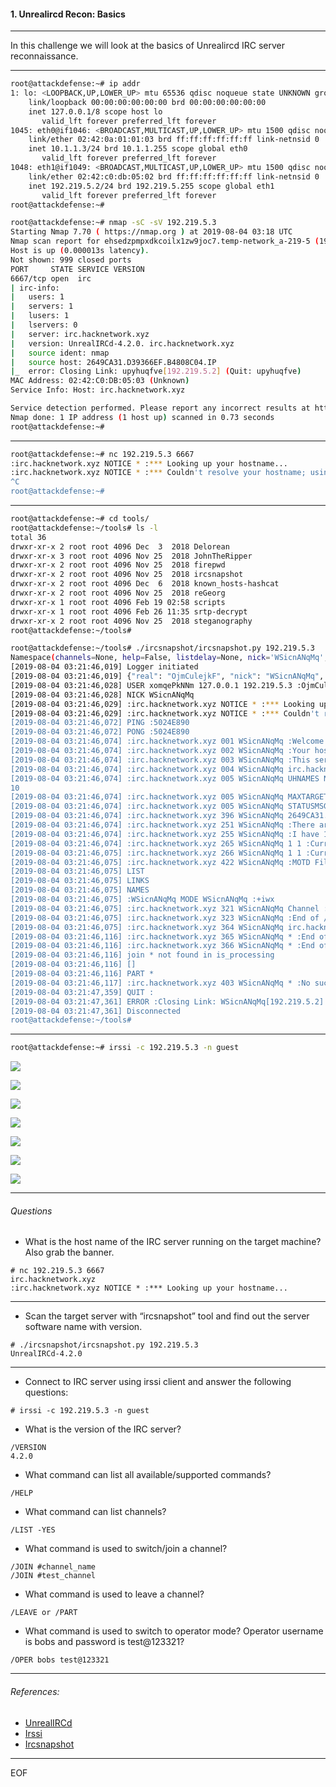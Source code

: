 #### 1. Unrealircd Recon: Basics

----

In this challenge we will look at the basics of Unrealircd IRC server reconnaissance.

----

```sh
root@attackdefense:~# ip addr
1: lo: <LOOPBACK,UP,LOWER_UP> mtu 65536 qdisc noqueue state UNKNOWN group default qlen 1000
    link/loopback 00:00:00:00:00:00 brd 00:00:00:00:00:00
    inet 127.0.0.1/8 scope host lo
       valid_lft forever preferred_lft forever
1045: eth0@if1046: <BROADCAST,MULTICAST,UP,LOWER_UP> mtu 1500 qdisc noqueue state UP group default
    link/ether 02:42:0a:01:01:03 brd ff:ff:ff:ff:ff:ff link-netnsid 0
    inet 10.1.1.3/24 brd 10.1.1.255 scope global eth0
       valid_lft forever preferred_lft forever
1048: eth1@if1049: <BROADCAST,MULTICAST,UP,LOWER_UP> mtu 1500 qdisc noqueue state UP group default
    link/ether 02:42:c0:db:05:02 brd ff:ff:ff:ff:ff:ff link-netnsid 0
    inet 192.219.5.2/24 brd 192.219.5.255 scope global eth1
       valid_lft forever preferred_lft forever
root@attackdefense:~#
```

```sh
root@attackdefense:~# nmap -sC -sV 192.219.5.3
Starting Nmap 7.70 ( https://nmap.org ) at 2019-08-04 03:18 UTC
Nmap scan report for ehsedzpmpxdkcoilx1zw9joc7.temp-network_a-219-5 (192.219.5.3)
Host is up (0.000013s latency).
Not shown: 999 closed ports
PORT     STATE SERVICE VERSION
6667/tcp open  irc
| irc-info:
|   users: 1
|   servers: 1
|   lusers: 1
|   lservers: 0
|   server: irc.hacknetwork.xyz
|   version: UnrealIRCd-4.2.0. irc.hacknetwork.xyz
|   source ident: nmap
|   source host: 2649CA31.D39366EF.B4808C04.IP
|_  error: Closing Link: upyhuqfve[192.219.5.2] (Quit: upyhuqfve)
MAC Address: 02:42:C0:DB:05:03 (Unknown)
Service Info: Host: irc.hacknetwork.xyz

Service detection performed. Please report any incorrect results at https://nmap.org/submit/ .
Nmap done: 1 IP address (1 host up) scanned in 0.73 seconds
root@attackdefense:~#
```

----

```sh
root@attackdefense:~# nc 192.219.5.3 6667
:irc.hacknetwork.xyz NOTICE * :*** Looking up your hostname...
:irc.hacknetwork.xyz NOTICE * :*** Couldn't resolve your hostname; using your IP address instead
^C
root@attackdefense:~#
```

----

```sh
root@attackdefense:~# cd tools/
root@attackdefense:~/tools# ls -l
total 36
drwxr-xr-x 2 root root 4096 Dec  3  2018 Delorean
drwxr-xr-x 3 root root 4096 Nov 25  2018 JohnTheRipper
drwxr-xr-x 2 root root 4096 Nov 25  2018 firepwd
drwxr-xr-x 2 root root 4096 Nov 25  2018 ircsnapshot
drwxr-xr-x 2 root root 4096 Dec  6  2018 known_hosts-hashcat
drwxr-xr-x 2 root root 4096 Nov 25  2018 reGeorg
drwxr-xr-x 1 root root 4096 Feb 19 02:58 scripts
drwxr-xr-x 1 root root 4096 Feb 26 11:35 srtp-decrypt
drwxr-xr-x 2 root root 4096 Nov 25  2018 steganography
root@attackdefense:~/tools# 
```

```sh
root@attackdefense:~/tools# ./ircsnapshot/ircsnapshot.py 192.219.5.3
Namespace(channels=None, help=False, listdelay=None, nick='WSicnANqMq', no_list=False, output='.', password=None, port='6667', proxy=None, real='OjmCulejkF', server='192.219.5.3', ssl=False, throttle=1.0, user='xomqePkNNm')
[2019-08-04 03:21:46,019] Logger initiated
[2019-08-04 03:21:46,019] {"real": "OjmCulejkF", "nick": "WSicnANqMq", "config": {"proxyport": 9050, "real": "OjmCulejkF", "listDelay": null, "nolist": false, "ssl": false, "throttleLevel": 1.0, "user": "xomqePkNNm", "pass": null, "server": "192.219.5.3", "outputdir": ".", "channelstocheck": null, "proxyhost": null, "port": "6667", "nick": "WSicnANqMq"}, "user": "xomqePkNNm"}
[2019-08-04 03:21:46,028] USER xomqePkNNm 127.0.0.1 192.219.5.3 :OjmCulejkF
[2019-08-04 03:21:46,028] NICK WSicnANqMq
[2019-08-04 03:21:46,029] :irc.hacknetwork.xyz NOTICE * :*** Looking up your hostname...
[2019-08-04 03:21:46,029] :irc.hacknetwork.xyz NOTICE * :*** Couldn't resolve your hostname; using your IP address instead
[2019-08-04 03:21:46,072] PING :5024E890
[2019-08-04 03:21:46,072] PONG :5024E890
[2019-08-04 03:21:46,074] :irc.hacknetwork.xyz 001 WSicnANqMq :Welcome to the MYNet IRC Network WSicnANqMq!xomqePkNNm@192.219.5.2
[2019-08-04 03:21:46,074] :irc.hacknetwork.xyz 002 WSicnANqMq :Your host is irc.hacknetwork.xyz, running version UnrealIRCd-4.2.0
[2019-08-04 03:21:46,074] :irc.hacknetwork.xyz 003 WSicnANqMq :This server was created Tue Nov 20 2018 at 09:38:20 UTC
[2019-08-04 03:21:46,074] :irc.hacknetwork.xyz 004 WSicnANqMq irc.hacknetwork.xyz UnrealIRCd-4.2.0 iowrsxzdHtIDZRqpWGTSB lvhopsmntikraqbeIzMQNRTOVKDdGLPZSCcf
[2019-08-04 03:21:46,074] :irc.hacknetwork.xyz 005 WSicnANqMq UHNAMES NAMESX SAFELIST HCN MAXCHANNELS=10 CHANLIMIT=#:10 MAXLIST=b:60,e:60,I:60 MAXNICKLEN=30 NICKLEN=30 CHANNELLEN=32 TOPICLEN=307 KICKLEN=307 AWAYLEN=307 :are supported by this server
10
[2019-08-04 03:21:46,074] :irc.hacknetwork.xyz 005 WSicnANqMq MAXTARGETS=20 WALLCHOPS WATCH=128 WATCHOPTS=A SILENCE=15 MODES=12 CHANTYPES=# PREFIX=(qaohv)~&@%+ CHANMODES=beI,kLf,l,psmntirzMQNRTOVKDdGPZSCc NETWORK=MYNet CASEMAPPING=ascii EXTBAN=~,tmTSOcaRrnqj ELIST=MNUCT :are supported by this server
[2019-08-04 03:21:46,074] :irc.hacknetwork.xyz 005 WSicnANqMq STATUSMSG=~&@%+ EXCEPTS INVEX CMDS=USERIP,STARTTLS,KNOCK,DCCALLOW,MAP :are supported by this server
[2019-08-04 03:21:46,074] :irc.hacknetwork.xyz 396 WSicnANqMq 2649CA31.D39366EF.B4808C04.IP :is now your displayed host
[2019-08-04 03:21:46,074] :irc.hacknetwork.xyz 251 WSicnANqMq :There are 1 users and 0 invisible on 1 servers
[2019-08-04 03:21:46,074] :irc.hacknetwork.xyz 255 WSicnANqMq :I have 1 clients and 0 servers
[2019-08-04 03:21:46,074] :irc.hacknetwork.xyz 265 WSicnANqMq 1 1 :Current local users 1, max 1
[2019-08-04 03:21:46,075] :irc.hacknetwork.xyz 266 WSicnANqMq 1 1 :Current global users 1, max 1
[2019-08-04 03:21:46,075] :irc.hacknetwork.xyz 422 WSicnANqMq :MOTD File is missing
[2019-08-04 03:21:46,075] LIST
[2019-08-04 03:21:46,075] LINKS
[2019-08-04 03:21:46,075] NAMES
[2019-08-04 03:21:46,075] :WSicnANqMq MODE WSicnANqMq :+iwx
[2019-08-04 03:21:46,075] :irc.hacknetwork.xyz 321 WSicnANqMq Channel :Users  Name
[2019-08-04 03:21:46,075] :irc.hacknetwork.xyz 323 WSicnANqMq :End of /LIST
[2019-08-04 03:21:46,075] :irc.hacknetwork.xyz 364 WSicnANqMq irc.hacknetwork.xyz irc.hacknetwork.xyz :0 Sample IRC Server for target practice
[2019-08-04 03:21:46,116] :irc.hacknetwork.xyz 365 WSicnANqMq * :End of /LINKS list.
[2019-08-04 03:21:46,116] :irc.hacknetwork.xyz 366 WSicnANqMq * :End of /NAMES list.
[2019-08-04 03:21:46,116] join * not found in is_processing
[2019-08-04 03:21:46,116] []
[2019-08-04 03:21:46,116] PART *
[2019-08-04 03:21:46,117] :irc.hacknetwork.xyz 403 WSicnANqMq * :No such channel
[2019-08-04 03:21:47,359] QUIT :
[2019-08-04 03:21:47,361] ERROR :Closing Link: WSicnANqMq[192.219.5.2] (Quit: WSicnANqMq)
[2019-08-04 03:21:47,361] Disconnected
root@attackdefense:~/tools#
```

----

```sh
root@attackdefense:~# irssi -c 192.219.5.3 -n guest
```

![](images/1.png)

![](images/2.png)

![](images/3.png)

![](images/4.png)

![](images/5.png)

![](images/6.png)

![](images/7.png)

----

###### Questions

- What is the host name of the IRC server running on the target machine? Also grab the banner.

```
# nc 192.219.5.3 6667
irc.hacknetwork.xyz
:irc.hacknetwork.xyz NOTICE * :*** Looking up your hostname...
```

----

- Scan the target server with “ircsnapshot” tool and find out the server software name with version.

```
# ./ircsnapshot/ircsnapshot.py 192.219.5.3
UnrealIRCd-4.2.0
```

----

- Connect to IRC server using irssi client and answer the following questions:

```
# irssi -c 192.219.5.3 -n guest
```

- What is the version of the IRC server?

```
/VERSION
4.2.0
```
- What command can list all available/supported commands?

```
/HELP
```

- What command can list channels?

```
/LIST -YES
```

- What command is used to switch/join a channel?

```
/JOIN #channel_name
/JOIN #test_channel
```

- What command is used to leave  a channel?

```
/LEAVE or /PART
```

- What command is used to switch to operator mode? Operator username is bobs and password is test@123321?

```
/OPER bobs test@123321
```

----

###### References:

- [UnrealIRCd](https://www.unrealircd.org/)
- [Irssi](https://irssi.org/)
- [Ircsnapshot](https://github.com/bwall/ircsnapshot)

----

EOF